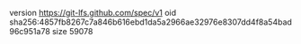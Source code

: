 version https://git-lfs.github.com/spec/v1
oid sha256:4857fb8267c7a846b616ebd1da5a2966ae32976e8307dd4f8a54bad96c951a78
size 59078
